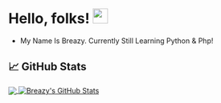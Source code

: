 # Hello, folks! <img src="https://raw.githubusercontent.com/MartinHeinz/MartinHeinz/master/wave.gif" width="30px">
* My Name Is Breazy. Currently Still Learning Python & Php!

## &#x1f4c8; GitHub Stats

<a href="https://github.com/Cold-Breazy/Cold-Breazy/">
  <img align="center" src="https://github-readme-stats.vercel.app/api/top-langs/?username=Cold-Breazy&hide=java,html,tex&title_color=ffffff&text_color=c9cacc&icon_color=2bbc8a&bg_color=1d1f21&langs_count=3" />
</a>
<a href="https://github.com/Cold-Breazy/Cold-Breazy/">
  <img align="center" src="https://github-readme-stats.vercel.app/api?username=Cold-Breazy&show_icons=true&line_height=27&count_private=true&title_color=ffffff&text_color=c9cacc&icon_color=2bbc8a&bg_color=1d1f21" alt="Breazy's GitHub Stats" />
</a>


 
